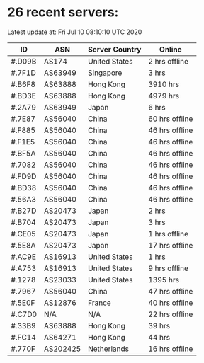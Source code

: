 # 26 recent servers:

Latest update at: Fri Jul 10 08:10:10 UTC 2020

| ID | ASN | Server Country | Online |
| -- | --- | -------------- | ------ |
| #.D09B | AS174 | United States | 2 hrs offline |
| #.7F1D | AS63949 | Singapore | 3 hrs |
| #.B6F8 | AS63888 | Hong Kong | 3910 hrs |
| #.BD3E | AS63888 | Hong Kong | 4979 hrs |
| #.2A79 | AS63949 | Japan | 6 hrs |
| #.7E87 | AS56040 | China | 60 hrs offline |
| #.F885 | AS56040 | China | 46 hrs offline |
| #.F1E5 | AS56040 | China | 46 hrs offline |
| #.BF5A | AS56040 | China | 46 hrs offline |
| #.7082 | AS56040 | China | 46 hrs offline |
| #.FD9D | AS56040 | China | 46 hrs offline |
| #.BD38 | AS56040 | China | 46 hrs offline |
| #.56A3 | AS56040 | China | 46 hrs offline |
| #.B27D | AS20473 | Japan | 2 hrs |
| #.B704 | AS20473 | Japan | 3 hrs |
| #.CE05 | AS20473 | Japan | 1 hrs offline |
| #.5E8A | AS20473 | Japan | 17 hrs offline |
| #.AC9E | AS16913 | United States | 1 hrs |
| #.A753 | AS16913 | United States | 9 hrs offline |
| #.1278 | AS23033 | United States | 1395 hrs |
| #.7967 | AS56040 | China | 47 hrs offline |
| #.5E0F | AS12876 | France | 40 hrs offline |
| #.C7D0 | N/A | N/A | 22 hrs offline |
| #.33B9 | AS63888 | Hong Kong | 39 hrs |
| #.FC14 | AS64271 | Hong Kong | 44 hrs |
| #.770F | AS202425 | Netherlands | 16 hrs offline |

